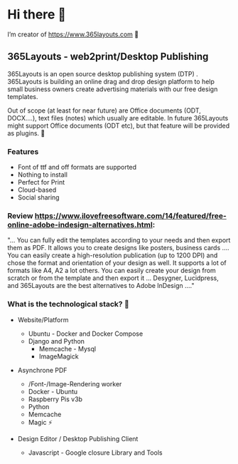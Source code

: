 # Hi there 👋
I’m creator of https://www.365layouts.com 🌱

## 365Layouts - web2print/Desktop Publishing 
365Layouts is an open source desktop publishing system (DTP) . 365Layouts is building an online drag and drop design platform to help small business owners create advertising materials with our free design templates. 

Out of scope (at least for near future) are Office documents (ODT, DOCX....), text files (notes) which usually are editable. In future 365Layouts might support Office documents (ODT etc), but that feature will be provided as plugins. 🤔

### Features
* Font of ttf and off formats are supported
* Nothing to install
* Perfect for Print
* Cloud-based
* Social sharing

### Review https://www.ilovefreesoftware.com/14/featured/free-online-adobe-indesign-alternatives.html: 
"... You can fully edit the templates according to your needs and then export them as PDF. It allows you to create designs like posters, business cards .... You can easily create a high-resolution publication (up to 1200 DPI) and chose the format and orientation of your design as well. It supports a lot of formats like A4, A2 a lot others. You can easily create your design from scratch or from the template and then export it ... Desygner, Lucidpress, and 365Layouts are the best alternatives to Adobe InDesign ...."

### What is the technological stack? 💬
- Website/Platform 
  - Ubuntu - Docker and Docker Compose 
  - Django and Python 
	- Memcache - Mysql 
	- ImageMagick 

- Asynchrone PDF
	- /Font-/Image-Rendering worker 
	- Docker - Ubuntu 
	- Raspberry Pis v3b
	- Python 
	- Memcache 
	- Magic ⚡

- Design Editor / Desktop Publishing Client 
	- Javascript - Google closure Library and Tools

